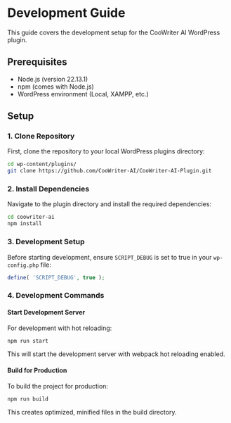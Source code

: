 # Development Guide

This guide covers the development setup for the CooWriter AI WordPress plugin.

## Prerequisites

- Node.js (version 22.13.1)
- npm (comes with Node.js)
- WordPress environment (Local, XAMPP, etc.)

## Setup

### 1. Clone Repository

First, clone the repository to your local WordPress plugins directory:

```bash
cd wp-content/plugins/
git clone https://github.com/CooWriter-AI/CooWriter-AI-Plugin.git
```

### 2. Install Dependencies

Navigate to the plugin directory and install the required dependencies:

```bash
cd coowriter-ai
npm install
```

### 3. Development Setup

Before starting development, ensure `SCRIPT_DEBUG` is set to true in your `wp-config.php` file:

```php
define( 'SCRIPT_DEBUG', true );
```

### 4. Development Commands

#### Start Development Server
For development with hot reloading:

```bash
npm run start
```

This will start the development server with webpack hot reloading enabled.

#### Build for Production
To build the project for production:

```bash
npm run build
```

This creates optimized, minified files in the build directory.

